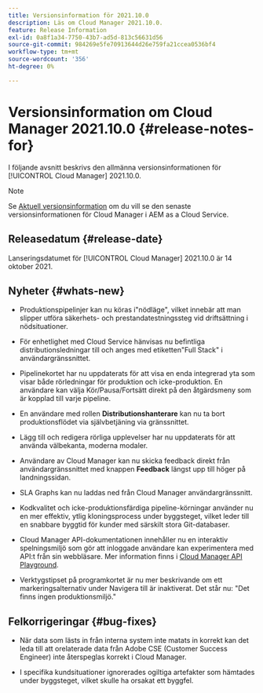 ```yaml
---
title: Versionsinformation för 2021.10.0
description: Läs om Cloud Manager 2021.10.0.
feature: Release Information
exl-id: 0a8f1a34-7750-43b7-ad5d-813c56631d56
source-git-commit: 984269e5fe70913644d26e759fa21ccea0536bf4
workflow-type: tm+mt
source-wordcount: '356'
ht-degree: 0%

---
```


# Versionsinformation om Cloud Manager 2021.10.0 {#release-notes-for}

I följande avsnitt beskrivs den allmänna versionsinformationen för [!UICONTROL Cloud Manager] 2021.10.0.

>[!NOTE]
>Se [Aktuell versionsinformation](https://experienceleague.adobe.com/sv/docs/experience-manager-cloud-service/content/release-notes/cloud-manager/current#getting-access) om du vill se den senaste versionsinformationen för Cloud Manager i AEM as a Cloud Service.

## Releasedatum {#release-date}

Lanseringsdatumet för [!UICONTROL Cloud Manager] 2021.10.0 är 14 oktober 2021.

## Nyheter {#whats-new}

* Produktionspipelinjer kan nu köras i&quot;nödläge&quot;, vilket innebär att man slipper utföra säkerhets- och prestandatestningssteg vid driftsättning i nödsituationer.

* För enhetlighet med Cloud Service hänvisas nu befintliga distributionsledningar till och anges med etiketten&quot;Full Stack&quot; i användargränssnittet.

* Pipelinekortet har nu uppdaterats för att visa en enda integrerad yta som visar både rörledningar för produktion och icke-produktion. En användare kan välja Kör/Pausa/Fortsätt direkt på den åtgärdsmeny som är kopplad till varje pipeline.

* En användare med rollen **Distributionshanterare** kan nu ta bort produktionsflödet via självbetjäning via gränssnittet.

* Lägg till och redigera rörliga upplevelser har nu uppdaterats för att använda välbekanta, moderna modaler.

* Användare av Cloud Manager kan nu skicka feedback direkt från användargränssnittet med knappen **Feedback** längst upp till höger på landningssidan.

* SLA Graphs kan nu laddas ned från Cloud Manager användargränssnitt.

* Kodkvalitet och icke-produktionsfärdiga pipeline-körningar använder nu en mer effektiv, ytlig kloningsprocess under byggsteget, vilket leder till en snabbare byggtid för kunder med särskilt stora Git-databaser.

* Cloud Manager API-dokumentationen innehåller nu en interaktiv spelningsmiljö som gör att inloggade användare kan experimentera med API:t från sin webbläsare. Mer information finns i [Cloud Manager API Playground](https://developer.adobe.com/experience-cloud/cloud-manager/reference/playground/).

* Verktygstipset på programkortet är nu mer beskrivande om ett markeringsalternativ under Navigera till är inaktiverat. Det står nu: &quot;Det finns ingen produktionsmiljö.&quot;


## Felkorrigeringar {#bug-fixes}

* När data som lästs in från interna system inte matats in korrekt kan det leda till att orelaterade data från Adobe CSE (Customer Success Engineer) inte återspeglas korrekt i Cloud Manager.

* I specifika kundsituationer ignorerades ogiltiga artefakter som hämtades under byggsteget, vilket skulle ha orsakat ett byggfel.
